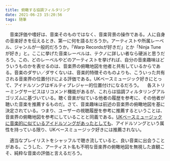 ```yaml
---
title: 俯瞰する協調フィルタリング
date: 2021-06-23 15:20:56
tags: 随筆
---
```


　音楽評価や嗜好は、音楽そのものではなく、音楽背景の操作である。人に自身の音楽好きを伝えるとき、第一に何を語るだろうか。アーティストや所属レーベル、ジャンルが一般的だろうか。「Warp Recordsが好きだ」とか「Ninja Tuneが好き」と。ここに挙げた音楽レーベルは、テクノに詳しい者なら硬派と思うだろう。この、どのレーベルやどのアーティストを挙げれば、自分の音楽趣味はどういうものかを表せるのは、音楽界の俯瞰地図を他者と共有しているからである。音楽のダサい／ダサくないは、音楽的特徴そのものよりも、こういった共有される音楽界の位置付けによる評価である。UKベースミュージック好きにとって、アイドルソングはギルティプレジャー的位置付けになるだろう。
　各ストリーミングサービスはリコメンド機能があるが、これらは協調フィルタリングアルゴリズムに基づいている。聴く音楽が似ている他者の履歴を参考に、その他者が聴いた音楽を推薦するものだ。さて、音楽趣味は前述の音楽界の俯瞰地図を基に決定されている。つまり、ユーザーの視聴履歴を参考に推薦するということは、音楽界の俯瞰地図を参考にしていることと同義である。[UKベースミュージックに音楽的に似ているアイドルソングがあったとしても](https://www.youtube.com/watch?v=izpUHvZGdAE)、アイドルソングという属性を持っている限り、UKベースミュージック好きには推薦されない。

　適当なプレイリストをシャッフルで聴き流していると、良い音楽に出会うことがある。こうした、アーティスト名も不明な音楽界の俯瞰地図を無視した直観こそ、純粋な音楽の評価と言えるだろう。
<!-- 少年期に聴いた[NikakoiのClimb](https://www.youtube.com/watch?v=4ekxqHtNkdw)や[UnderworldのScribble](https://www.youtube.com/watch?v=aIyIacyNe0c)が、今の私の音楽性に影響を与えている。もちろん、少年期の私はドラムンベースなんて知らず、純粋な直観による音楽評価である。 -->